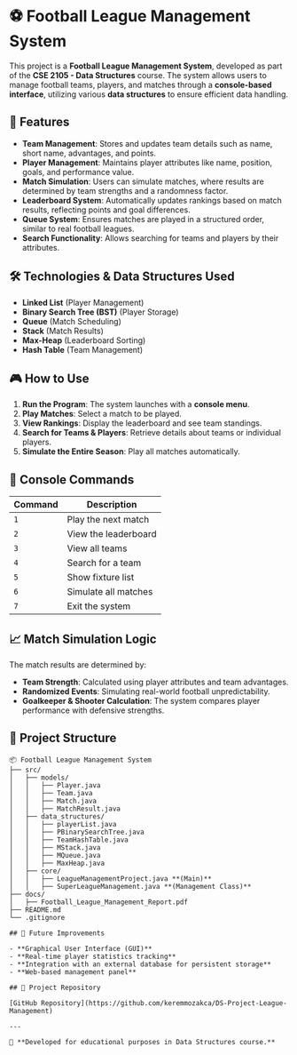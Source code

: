 # ⚽ Football League Management System

This project is a **Football League Management System**, developed as part of the **CSE 2105 - Data Structures** course. The system allows users to manage football teams, players, and matches through a **console-based interface**, utilizing various **data structures** to ensure efficient data handling.

## 🚀 Features

- **Team Management**: Stores and updates team details such as name, short name, advantages, and points.
- **Player Management**: Maintains player attributes like name, position, goals, and performance value.
- **Match Simulation**: Users can simulate matches, where results are determined by team strengths and a randomness factor.
- **Leaderboard System**: Automatically updates rankings based on match results, reflecting points and goal differences.
- **Queue System**: Ensures matches are played in a structured order, similar to real football leagues.
- **Search Functionality**: Allows searching for teams and players by their attributes.

## 🛠️ Technologies & Data Structures Used

- **Linked List** (Player Management)
- **Binary Search Tree (BST)** (Player Storage)
- **Queue** (Match Scheduling)
- **Stack** (Match Results)
- **Max-Heap** (Leaderboard Sorting)
- **Hash Table** (Team Management)

## 🎮 How to Use

1. **Run the Program**: The system launches with a **console menu**.
2. **Play Matches**: Select a match to be played.
3. **View Rankings**: Display the leaderboard and see team standings.
4. **Search for Teams & Players**: Retrieve details about teams or individual players.
5. **Simulate the Entire Season**: Play all matches automatically.

## 📌 Console Commands

| Command | Description |
|---------|------------|
| `1` | Play the next match |
| `2` | View the leaderboard |
| `3` | View all teams |
| `4` | Search for a team |
| `5` | Show fixture list |
| `6` | Simulate all matches |
| `7` | Exit the system |

## 📈 Match Simulation Logic

The match results are determined by:
- **Team Strength**: Calculated using player attributes and team advantages.
- **Randomized Events**: Simulating real-world football unpredictability.
- **Goalkeeper & Shooter Calculation**: The system compares player performance with defensive strengths.

## 📂 Project Structure

```plaintext
📦 Football League Management System
├── src/
│   ├── models/
│   │   ├── Player.java
│   │   ├── Team.java
│   │   ├── Match.java
│   │   ├── MatchResult.java
│   ├── data_structures/
│   │   ├── playerList.java
│   │   ├── PBinarySearchTree.java
│   │   ├── TeamHashTable.java
│   │   ├── MStack.java
│   │   ├── MQueue.java
│   │   ├── MaxHeap.java
│   ├── core/
│   │   ├── LeagueManagementProject.java **(Main)**
│   │   ├── SuperLeagueManagement.java **(Management Class)**
├── docs/
│   ├── Football_League_Management_Report.pdf
├── README.md
└── .gitignore

## 📜 Future Improvements

- **Graphical User Interface (GUI)**
- **Real-time player statistics tracking**
- **Integration with an external database for persistent storage**
- **Web-based management panel**

## 🔗 Project Repository

[GitHub Repository](https://github.com/keremmozakca/DS-Project-League-Management)

---

📌 **Developed for educational purposes in Data Structures course.**
